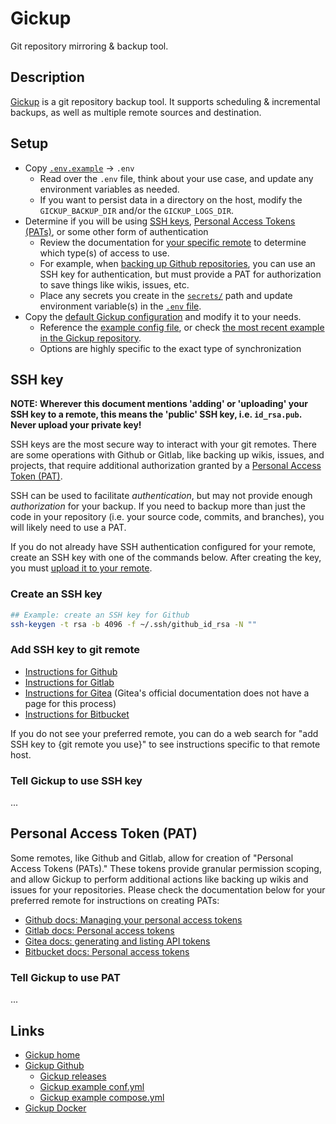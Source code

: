# Gickup

Git repository mirroring & backup tool.

## Description

[Gickup](https://github.com/cooperspencer/gickup/tree/main) is a git repository backup tool. It supports scheduling & incremental backups, as well as multiple remote sources and destination.

## Setup

- Copy [`.env.example`](./.env.example) -> `.env`
  - Read over the `.env` file, think about your use case, and update any environment variables as needed.
  - If you want to persist data in a directory on the host, modify the `GICKUP_BACKUP_DIR` and/or the `GICKUP_LOGS_DIR`.
- Determine if you will be using [SSH keys](#ssh-key), [Personal Access Tokens (PATs)](#personal-access-token-pat), or some other form of authentication
  - Review the documentation for [your specific remote](https://cooperspencer.github.io/gickup-documentation/configuration/source_docu/intro) to determine which type(s) of access to use.
  - For example, when [backing up Github repositories](https://cooperspencer.github.io/gickup-documentation/configuration/source_docu/github), you can use an SSH key for authentication, but must provide a PAT for authorization to save things like wikis, issues, etc.
  - Place any secrets you create in the [`secrets/`](./secrets/) path and update environment variable(s) in the [`.env` file](./.env.example).
- Copy the [default Gickup configuration](./config/default.yml) and modify it to your needs.
  - Reference the [example config file](./config/example.yml), or check [the most recent example in the Gickup repository](https://github.com/cooperspencer/gickup/blob/main/conf.example.yml).
  - Options are highly specific to the exact type of synchronization

## SSH key

**NOTE: Wherever this document mentions 'adding' or 'uploading' your SSH key to a remote, this means the 'public' SSH key, i.e. `id_rsa.pub`. Never upload your private key!**

SSH keys are the most secure way to interact with your git remotes. There are some operations with Github or Gitlab, like backing up wikis, issues, and projects, that require additional authorization granted by a [Personal Access Token (PAT)](#personal-access-token-pat).

SSH can be used to facilitate *authentication*, but may not provide enough *authorization* for your backup. If you need to backup more than just the code in your repository (i.e. your source code, commits, and branches), you will likely need to use a PAT.

If you do not already have SSH authentication configured for your remote, create an SSH key with one of the commands below. After creating the key, you must [upload it to your remote](#add-ssh-key-to-git-remote).

### Create an SSH key

```bash
## Example: create an SSH key for Github
ssh-keygen -t rsa -b 4096 -f ~/.ssh/github_id_rsa -N ""
```

### Add SSH key to git remote

- [Instructions for Github](https://docs.github.com/en/authentication/connecting-to-github-with-ssh/adding-a-new-ssh-key-to-your-github-account)
- [Instructions for Gitlab](https://docs.gitlab.com/ee/user/ssh.html#add-an-ssh-key-to-your-gitlab-account)
- [Instructions for Gitea](https://easycode.page/gitea-setup-ssh-and-repository/) (Gitea's official documentation does not have a page for this process)
- [Instructions for Bitbucket](https://support.atlassian.com/bitbucket-cloud/docs/set-up-personal-ssh-keys-on-windows/#Provide-Bitbucket-Cloud-with-your-public-key)

If you do not see your preferred remote, you can do a web search for "add SSH key to {git remote you use}" to see instructions specific to that remote host.

### Tell Gickup to use SSH key

...

## Personal Access Token (PAT)

Some remotes, like Github and Gitlab, allow for creation of "Personal Access Tokens (PATs)." These tokens provide granular permission scoping, and allow Gickup to perform additional actions like backing up wikis and issues for your repositories. Please check the documentation below for your preferred remote for instructions on creating PATs:

- [Github docs: Managing your personal access tokens](https://docs.github.com/en/authentication/keeping-your-account-and-data-secure/managing-your-personal-access-tokens)
- [Gitlab docs: Personal access tokens](https://docs.gitlab.com/ee/user/profile/personal_access_tokens.html)
- [Gitea docs: generating and listing API tokens](https://docs.gitea.com/development/api-usage#generating-and-listing-api-tokens)
- [Bitbucket docs: Personal access tokens](https://confluence.atlassian.com/bitbucketserver076/personal-access-tokens-1026534797.html)

### Tell Gickup to use PAT

...

## Links

- [Gickup home](https://cooperspencer.github.io/gickup-documentation/)
- [Gickup Github](https://github.com/cooperspencer/gickup/tree/main)
  - [Gickup releases](https://github.com/cooperspencer/gickup/releases)
  - [Gickup example conf.yml](https://github.com/cooperspencer/gickup/blob/main/conf.example.yml)
  - [Gickup example compose.yml](https://github.com/cooperspencer/gickup/blob/main/docker-compose.yml)
- [Gickup Docker](https://hub.docker.com/r/buddyspencer/gickup)
